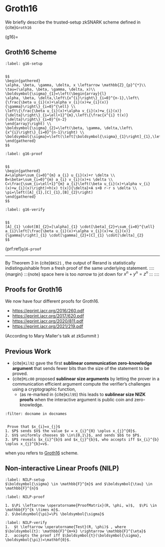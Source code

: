 # Groth16
We briefly describe the trusted-setup zkSNARK scheme defined in {cite}`Groth16`



(g16)=
## Groth16 Scheme

````{prf:algorithm} $(\sigma, \tau) \leftarrow \operatorname{Setup}(R)$
:label: g16-setup


$$
\begin{gathered}
\alpha, \beta, \gamma, \delta, x \leftarrow \mathbb{Z}_{p}^{*}\\
\tau=(\alpha, \beta, \gamma, \delta, x)\\
\boldsymbol{\sigma}_{1}=\left(\begin{array}{l}
\alpha, \beta, \delta,\left\{x^{i}\right\}_{i=0}^{n-1},\left\{\frac{\beta u_{i}(x)+\alpha v_{i}(x)+w_{i}(x)}{\gamma}\right\}_{i=0}^{\ell} \\
\left\{\frac{\beta u_{i}(x)+\alpha v_{i}(x)+w_{i}(x)}{\delta}\right\}_{i=\ell+1}^{m},\left\{\frac{x^{i} t(x)}{\delta}\right\}_{i=0}^{n-2}
\end{array}\right) \\
\boldsymbol{\sigma}_{2}=\left(\beta, \gamma, \delta,\left\{x^{i}\right\}_{i=0}^{n-1}\right) \\
\boldsymbol{\sigma}=\left(\left[\boldsymbol{\sigma}_{1}\right]_{1},\left[\boldsymbol{\sigma}_{2}\right]_{2}\right)
\end{gathered}
$$
````


```{prf:algorithm} $\pi \leftarrow \operatorname{Prove}\left(R, \sigma, a_{1}, \ldots, a_{m}\right)$
:label: g16-proof


$$
\begin{gathered}
A=\alpha+\sum_{i=0}^{m} a_{i} u_{i}(x)+r \delta \\ B=\beta+\sum_{i=0}^{m} a_{i} v_{i}(x)+s \delta \\
C=\frac{\sum_{i=\ell+1}^{m} a_{i}\left(\beta u_{i}(x)+\alpha v_{i}(x)+w_{i}(x)\right)+h(x) t(x)}{\delta}+A s+B r-r s \delta \\
\pi=\left([A]_{1},[C]_{1},[B]_{2}\right)
\end{gathered}
$$
```


```{prf:algorithm} $0 / 1 \leftarrow \operatorname{Vfy}\left(R, \sigma, a_{1}, \ldots, a_{\ell}, \pi\right)$
:label: g16-verify


$$
[A]_{1} \cdot[B]_{2}=[\alpha]_{1} \cdot[\beta]_{2}+\sum_{i=0}^{\ell} a_{i}\left[\frac{\beta u_{i}(x)+\alpha v_{i}(x)+w_{i}(x)}{\gamma}\right]_{1} \cdot[\gamma]_{2}+[C]_{1} \cdot[\delta]_{2}
$$
```

{prf:ref}`g16-proof`

---



By Theorem 3 in {cite}`BKS21` , the output of Rerand is statistically indistinguishable from a fresh proof of the same underlying statement.
::::{margin}
:::{note}
space here is too *narrow* to jot down for $x^n+y^n=z^n$
:::
::::


## Proofs for Groth16
We now have four different proofs for Groth16. 

- https://eprint.iacr.org/2016/260.pdf
- https://eprint.iacr.org/2017/620.pdf
- https://eprint.iacr.org/2020/811.pdf
- https://eprint.iacr.org/2021/219.pdf
 
 (According to Mary Maller's talk at zkSummit )

## Previous Work

- {cite}`Kil92` gave the first **sublinear communication zero-knowledge argument** that sends fewer bits than the size of the statement to be proved.
- {cite}`Mic00` proposed **sublinear size arguments** by letting the prover in a communication efficient argument compute the verifier’s challenges using a cryptographic function, 
	- (as re-marked in {cite}`Kil95`) this leads to **sublinear size NIZK proofs** when the interactive argument is public coin and zero-knowledge.


```{bibliography}
:filter: docname in docnames
```


```{prf:algorithm} PROVE-EQUAL-NAIVE $\left(x_{i}, x_{j}\right)$ 

 Prove that $x_{i}=x_{j}$
1. $P$ sends $V$ the value $v = x_{i}^{0} \oplus x_{j}^{0}$.
2. $V$ uniformly chooses $b \in\{0,1\}$, and sends $b$ to $P$.
3. $P$ reveals $x_{i}^{b}$ and $x_{j}^{b}$, who accepts iff $x_{i}^{b} \oplus x_{j}^{b}=v$.

```


when you refers to [Groth16](g16) scheme.


## Non-interactive Linear Proofs (NILP)

```{prf:algorithm} $(\boldsymbol{\sigma}, \boldsymbol{\tau}) \leftarrow \operatorname{Setup}(R)$
:label: NILP-setup
$\boldsymbol{\sigma} \in \mathbb{F}^{m}$ and $\boldsymbol{\tau} \in \mathbb{F}^{n}$
```

```{prf:algorithm} $\boldsymbol{\pi} \leftarrow \operatorname{Prove}(R, \boldsymbol{\sigma}, \phi, w)$
:label: NILP-proof

1. $\Pi \leftarrow \operatorname{ProofMatrix}(R, \phi, w)$,  $\Pi \in \mathbb{F}^{k \times m}$.
2. $\boldsymbol{\pi}=\Pi \boldsymbol{\sigma}$
```


```{prf:algorithm} $0 / 1 \leftarrow \operatorname{Vfy}(R, \boldsymbol{\sigma}, \phi, \pi)$
:label: NILP-verify
1.  $t \leftarrow \operatorname{Test}(R, \phi)$ , where $\boldsymbol{t}: \mathbb{F}^{m+k} \rightarrow \mathbb{F}^{\eta}$
2.  accepts the proof iff $\boldsymbol{t}(\boldsymbol{\sigma}, \boldsymbol{\pi})=\mathbf{0}$.
```




